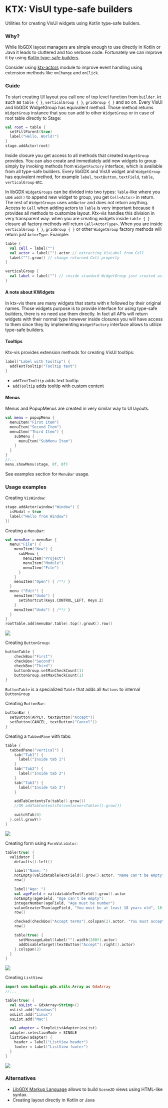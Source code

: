 # KTX: VisUI type-safe builders

Utilities for creating VisUI widgets using Kotlin type-safe builders.

### Why?

While libGDX layout managers are simple enough to use directly in Kotlin or Java it leads to cluttered and too verbose code. 
Fortunately we can improve it by using [Kotlin type-safe builders](https://kotlinlang.org/docs/reference/type-safe-builders.html).

Consider using [ktx-actors](https://github.com/czyzby/ktx/tree/master/actors) module to improve event handling using extension 
methods like `onChange` and `onClick`.

### Guide

To start creating UI layout you call one of top level function from `builder.kt` such as `table { }`, `verticalGroup { }`, `gridGroup { }`
and so on. Every VisUI and libGDX WidgetGroup has equivalent method. Those method returns `WidgetGroup` instance
that you can add to other `WidgetGroup` or in case of root table directly to Stage:
```kotlin
val root = table {
  setFillParent(true)
  label("Hello, World!")
}
stage.addActor(root)
```

Inside closure you get access to all methods that created `WidgetGroup` provides. You can also create and immediately add 
new widgets to group simply by invoking methods from `WidgetFactory` interface, which is available from all type-safe 
builders. Every libGDX and VisUI widget and `WidgetGroup` has equivalent method, for example 
`label`, `textButton`, `textField`, `table`, `verticalGroup` etc.

In libGDX `WidgetGroups` can be divided into two types: `Table`-like where you use `add()` to append new widget to group, you
get `Cell<Actor>` in return. The rest of `WidgetGroups` uses `addActor` and does not return anything. Access to 
`Cell` when adding actors to `Table` is very important because it provides all methods to customize layout. Ktx-vis handles 
this division in very transparent way: when you are creating widgets inside `table { }` closure all factory methods will 
return `Cell<ActorType>`. When you are inside `verticalGroup { }`, `gridGroup { }` or other `WidgetGroup` factory methods 
will return just `ActorType`. Example:
```kotlin
table {
  val cell = label("") 
  val actor = label("").actor // extracting VisLabel from Cell 
  label("").grow() // change returned Cell property
}

verticalGroup { 
  val label = label("") // inside standard WidgetGroup just created actor is returned
}
```

#### A note about KWidgets
In ktx-vis there are many widgets that starts with `K` followed by their original names. Those widgets purpose is to provide
interface for using type-safe builders, there is no need use them directly. In fact all APIs will return widgets
with their normal type however inside closures you will have access to them since they by implementing `WidgetFactory`
interface allows to utilize type-safe builders.

#### Tooltips
Ktx-vis provides extension methods for creating VisUI tooltips:
```kotlin
label("Label with tooltip") {
  addTextTooltip("Tooltip text")
}
```
- `addTextTooltip` adds text tooltip
- `addTooltip` adds tooltip with custom content

#### Menus

Menus and PopupMenus are created in very similar way to UI layouts.
```kotlin
val menu = popupMenu {
  menuItem("First Item")
  menuItem("Second Item")
  menuItem("Third Item") {
    subMenu {
      menuItem("SubMenu Item")
    }
  }
}
//...
menu.showMenu(stage, 0f, 0f)
```
See examples section for `MenuBar` usage.

### Usage examples

Creating `VisWindow`:
```kotlin
stage.addActor(window("Window") {
  isModal = true
  label("Hello from Window")
})
```

Creating a `MenuBar`:
```kotlin
val menuBar = menuBar {
  menu("File") {
    menuItem("New") {
      subMenu {
        menuItem("Project")
        menuItem("Module")
        menuItem("File")
      }
    }
    menuItem("Open") { /**/ }
  }
  menu ("Edit") {
    menuItem("Undo") {
      setShortcut(Keys.CONTROL_LEFT, Keys.Z)
    }
    menuItem("Undo") { /**/ }
  }
}
rootTable.add(menuBar.table).top().growX().row()
```
![](http://dl.kotcrab.com/github/ktx/menu.png)

Creating `ButtonGroup`:
```kotlin
buttonTable {
    checkBox("First")
    checkBox("Second")
    checkBox("Third")
    buttonGroup.setMinCheckCount(1)
    buttonGroup.setMaxCheckCount(1)
}
```
`ButtonTable` is a specialized `Table` that adds all `Buttons` to internal `ButtonGroup`

Creating `ButtonBar`:
```kotlin
buttonBar {
  setButton(APPLY, textButton("Accept"))
  setButton(CANCEL, textButton("Cancel"))
}
```

Creating a `TabbedPane` with tabs:
```kotlin
table {
  tabbedPane("vertical") {
    tab("Tab1") {
      label("Inside tab 1")
    }
    tab("Tab2") {
      label("Inside tab 2")
    }
    tab("Tab3") {
      label("Inside tab 3")
    }

    addTabContentsTo(table().grow())
    //OR addTabContentsTo(container<Table>().grow())

    switchTab(0)
  }.cell.growY()
}
```
![](http://dl.kotcrab.com/github/ktx/tabs.png)

Creating form using `FormValidator`:
```kotlin
table(true) {
  validator {
    defaults().left()

    label("Name: ")
    notEmpty(validatableTextField().grow().actor, "Name can't be empty")
    row()

    label("Age: ")
    val ageField = validatableTextField().grow().actor
    notEmpty(ageField, "Age can't be empty")
    integerNumber(ageField, "Age must be number")
    valueGreaterThan(ageField, "You must be at least 18 years old", 18f, true)
    row()

    checked(checkBox("Accept terms").colspan(2).actor, "You must accept terms")
    row()

    table(true) {
      setMessageLabel(label("").width(200f).actor)
      addDisableTarget(textButton("Accept").right().actor)
    }.colspan(2)
  }
}
```
![](http://dl.kotcrab.com/github/ktx/form.png)

Creating `ListView`:
```kotlin
import com.badlogic.gdx.utils.Array as GdxArray
//...

table(true) {
  val osList = GdxArray<String>()
  osList.add("Windows")
  osList.add("Linux")
  osList.add("Mac")

  val adapter = SimpleListAdapter(osList)
  adapter.selectionMode = SINGLE
  listView(adapter) {
    header = label("ListView header")
    footer = label("ListView footer")
  }
}
```
![](http://dl.kotcrab.com/github/ktx/list.png)


### Alternatives

- [LibGDX Markup Language](https://github.com/czyzby/gdx-lml/tree/master/lml) allows to build `Scene2D` views using HTML-like syntax.
- Creating layout directly in Kotlin or Java
